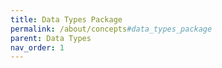```yaml
---
title: Data Types Package
permalink: /about/concepts#data_types_package
parent: Data Types
nav_order: 1
---
```

